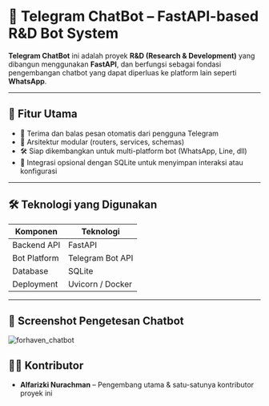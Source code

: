 # 🤖 Telegram ChatBot – FastAPI-based R&D Bot System

**Telegram ChatBot** ini adalah proyek **R&D (Research & Development)** yang dibangun menggunakan **FastAPI**, dan berfungsi sebagai fondasi pengembangan chatbot yang dapat diperluas ke platform lain seperti **WhatsApp**.

---

## 🚀 Fitur Utama

- 📩 Terima dan balas pesan otomatis dari pengguna Telegram
- 🧩 Arsitektur modular (routers, services, schemas)
- 🛠️ Siap dikembangkan untuk multi-platform bot (WhatsApp, Line, dll)
- 💾 Integrasi opsional dengan SQLite untuk menyimpan interaksi atau konfigurasi

---

## 🛠️ Teknologi yang Digunakan

| Komponen        | Teknologi           |
|------------------|--------------------|
| Backend API      | FastAPI            |
| Bot Platform     | Telegram Bot API   |
| Database         | SQLite             |
| Deployment       | Uvicorn / Docker   |

---

## 📸 Screenshot Pengetesan Chatbot
![forhaven_chatbot](https://github.com/user-attachments/assets/77a7a395-160a-4356-a2e9-677e6fe42104)

## 👨‍💻 Kontributor

- **Alfarizki Nurachman** – Pengembang utama & satu-satunya kontributor proyek ini
